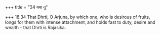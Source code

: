 +++
title = "34 यया तु"

+++
18.34 That Dhrti, O Arjuna, by which one, who is desirous of fruits,
longs for them with intense attachment, and holds fast to duty, desire
and wealth - that Dhrti is Rajasika.
